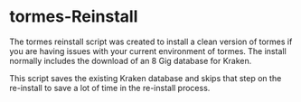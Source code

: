 # tormes-Reinstall

The tormes reinstall script was created to install a clean version of tormes if you are having issues with your current environment of tormes.
The install normally includes the download of an 8 Gig database for Kraken.

This script saves the existing Kraken database and skips that step on the re-install to save a lot of time in the re-install process.
